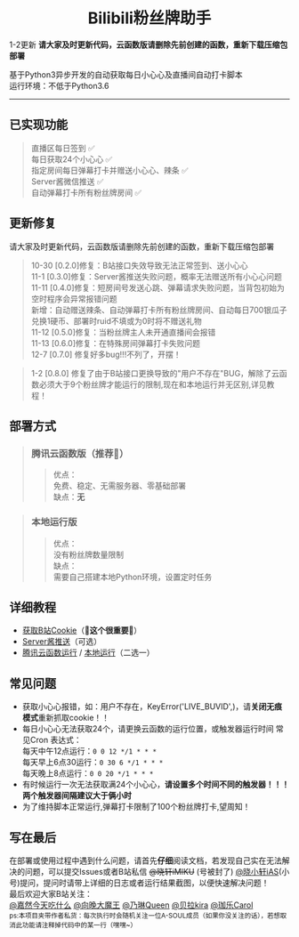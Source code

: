 <div align="center">

# **Bilibili粉丝牌助手**  

 </div>

1-2更新 **请大家及时更新代码，云函数版请删除先前创建的函数，重新下载压缩包部署**

基于Python3异步开发的自动获取每日小心心及直播间自动打卡脚本  
运行环境：不低于Python3.6  
***  

## 已实现功能  
> 直播区每日签到 ✅  
> 每日获取24个小心心 ✅  
> 指定房间每日弹幕打卡并赠送小心心、辣条 ✅  
> Server酱微信推送 ✅  
> 自动弹幕打卡所有粉丝牌房间 ✅   
## 更新修复  
请大家及时更新代码，云函数版请删除先前创建的函数，重新下载压缩包部署  
> 10-30 [0.2.0]修复：B站接口失效导致无法正常签到、送小心心  
> 11-1  [0.3.0]修复：Server酱推送失败问题，概率无法赠送所有小心心问题  
> 11-11 [0.4.0]修复：短房间号发送心跳、弹幕请求失败问题，当背包初始为空时程序会异常报错问题  
新增：自动赠送辣条、自动弹幕打卡所有粉丝牌房间、自动每日700银瓜子兑换1硬币、部署时ruid不填或为0时将不赠送礼物  
> 11-12 [0.5.0]修复：当粉丝牌主人未开通直播间会报错  
> 11-13 [0.6.0]修复：在特殊房间弹幕打卡失败问题  
> 12-7 [0.7.0] 修复好多bug!!!不列了，开摆！ 

> 1-2 [0.8.0] 修复了由于B站接口更换导致的"用户不存在"BUG，解除了云函数必须大于9个粉丝牌才能运行的限制,现在和本地运行并无区别,详见教程！  
## 部署方式  
> ### 腾讯云函数版（**推荐🌟**）  
> >优点：  
免费、稳定、无需服务器、零基础部署  
缺点：**无** 

> ### 本地运行版  
> > 优点：  
没有粉丝牌数量限制  
缺点：  
需要自己搭建本地Python环境，设置定时任务  

## 详细教程  
- [获取B站Cookie](doc/bili.md)（**🌟这个很重要🌟**）  
- [Server酱推送](https://sct.ftqq.com/)（可选）  
- [腾讯云函数运行](doc/tencent_cloud.md) / [本地运行](doc/local.md)（二选一）  

## 常见问题   
- 获取小心心报错，如：用户不存在，KeyError('LIVE_BUVID',)，请**关闭无痕模式**重新抓取cookie！！  
- 每日小心心无法获取24个，请更换云函数的运行位置，或触发器运行时间 常见Cron 表达式：  
每天中午12点运行：`0 0 12 */1 * * *`  
每天早上6点30运行：`0 30 6 */1 * * *`  
每天晚上8点运行：`0 0 20 */1 * * *`  
- 有时候运行一次无法获取满24个小心心，**请设置多个时间不同的触发器！！！两个触发器间隔建议大于俩小时**  
- 为了维持脚本正常运行,弹幕打卡限制了100个粉丝牌打卡,望周知！
## 写在最后
在部署或使用过程中遇到什么问题，请首先**仔细**阅读文档，若发现自己实在无法解决的问题，可以提交Issues或者B站私信 ~~@晓轩iMIKU~~ (号被封了) [@晓小轩iAS](https://space.bilibili.com/32957695)(小号)提问，提问时请带上详细的日志或者运行结果截图，以便快速解决问题！  
最后欢迎大家B站关注：  
[@嘉然今天吃什么](https://space.bilibili.com/672328094/) [@向晚大魔王](https://space.bilibili.com/672346917/) [@乃琳Queen](https://space.bilibili.com/672342685/) [@贝拉kira](https://space.bilibili.com/1772442517/) [@珈乐Carol](https://space.bilibili.com/351609538/)  
<sub>ps:本项目夹带作者私货：每次执行时会随机关注一位A-SOUL成员（如果你没关注的话），若想取消此功能请注释掉代码中的某一行（嘿嘿~）</sub>
